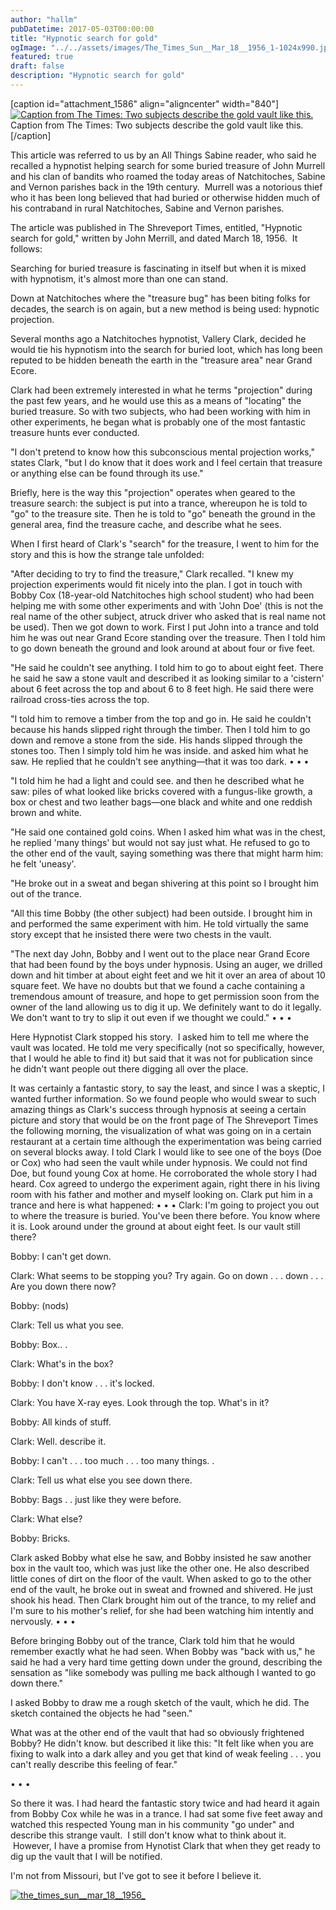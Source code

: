 ```yaml
---
author: "hallm"
pubDatetime: 2017-05-03T00:00:00
title: "Hypnotic search for gold"
ogImage: "../../assets/images/The_Times_Sun__Mar_18__1956_1-1024x990.jpg"
featured: true
draft: false
description: "Hypnotic search for gold"
---
```


\[caption id="attachment\_1586" align="aligncenter" width="840"\][![Caption from The Times:  Two subjects describe the gold vault like this. ](images/The_Times_Sun__Mar_18__1956_1-1024x990.jpg)](https://allthingssabine.com/wp-content/uploads/2017/05/The_Times_Sun__Mar_18__1956_1.jpg) Caption from The Times: Two subjects describe the gold vault like this.\[/caption\]

This article was referred to us by an All Things Sabine reader, who said he recalled a hypnotist helping search for some buried treasure of John Murrell and his clan of bandits who roamed the today areas of Natchitoches, Sabine and Vernon parishes back in the 19th century.  Murrell was a notorious thief who it has been long believed that had buried or otherwise hidden much of his contraband in rural Natchitoches, Sabine and Vernon parishes.

The article was published in The Shreveport Times, entitled, "Hypnotic search for gold," written by John Merrill, and dated March 18, 1956.  It follows:

Searching for buried treasure is fascinating in itself but when it is mixed with hypnotism, it's almost more than one can stand.

Down at Natchitoches where the "treasure bug" has been biting folks for decades, the search is on again, but a new method is being used: hypnotic projection.

Several months ago a Natchitoches hypnotist, Vallery Clark, decided he would tie his hypnotism into the search for buried loot, which has long been reputed to be hidden beneath the earth in the "treasure area" near Grand Ecore.

Clark had been extremely interested in what he terms "projection" during the past few years, and he would use this as a means of "locating" the buried treasure. So with two subjects, who had been working with him in other experiments, he began what is probably one of the most fantastic treasure hunts ever conducted.

"I don't pretend to know how this subconscious mental projection works," states Clark, "but I do know that it does work and I feel certain that treasure or anything else can be found through its use."

Briefly, here is the way this "projection" operates when geared to the treasure search: the subject is put into a trance, whereupon he is told to "go" to the treasure site. Then he is told to "go" beneath the ground in the general area, find the treasure cache, and describe what he sees.

When I first heard of Clark's "search" for the treasure, I went to him for the story and this is how the strange tale unfolded:

"After deciding to try to find the treasure," Clark recalled. "I knew my projection experiments would fit nicely into the plan. I got in touch with Bobby Cox (18-year-old Natchitoches high school student) who had been helping me with some other experiments and with 'John Doe' (this is not the real name of the other subject, atruck driver who asked that is real name not be used). Then we got down to work. First I put John into a trance and told him he was out near Grand Ecore standing over the treasure. Then I told him to go down beneath the ground and look around at about four or five feet.

"He said he couldn't see anything. I told him to go to about eight feet. There he said he saw a stone vault and described it as looking similar to a 'cistern' about 6 feet across the top and about 6 to 8 feet high. He said there were railroad cross-ties across the top.

"I told him to remove a timber from the top and go in. He said he couldn't because his hands slipped right through the timber. Then I told him to go down and remove a stone from the side. His hands slipped through the stones too. Then I simply told him he was inside. and asked him what he saw. He replied that he couldn't see anything—that it was too dark. • • •

"I told him he had a light and could see. and then he described what he saw: piles of what looked like bricks covered with a fungus-like growth, a box or chest and two leather bags—one black and white and one reddish brown and white.

"He said one contained gold coins. When I asked him what was in the chest, he replied 'many things' but would not say just what. He refused to go to the other end of the vault, saying something was there that might harm him: he felt 'uneasy'.

"He broke out in a sweat and began shivering at this point so I brought him out of the trance.

"All this time Bobby (the other subject) had been outside. I brought him in and performed the same experiment with him. He told virtually the same story except that he insisted there were two chests in the vault.

"The next day John, Bobby and I went out to the place near Grand Ecore that had been found by the boys under hypnosis. Using an auger, we drilled down and hit timber at about eight feet and we hit it over an area of about 10 square feet. We have no doubts but that we found a cache containing a tremendous amount of treasure, and hope to get permission soon from the owner of the land allowing us to dig it up. We definitely want to do it legally. We don't want to try to slip it out even if we thought we could." • • •

Here Hypnotist Clark stopped his story.  I asked him to tell me where the vault was located. He told me very specifically (not so specifically, however, that I would he able to find it) but said that it was not for publication since he didn't want people out there digging all over the place.

It was certainly a fantastic story, to say the least, and since I was a skeptic, I wanted further information. So we found people who would swear to such amazing things as Clark's success through hypnosis at seeing a certain picture and story that would be on the front page of The Shreveport Times the following morning, the visualization of what was going on in a certain restaurant at a certain time although the experimentation was being carried on several blocks away. I told Clark I would like to see one of the boys (Doe or Cox) who had seen the vault while under hypnosis. We could not find Doe, but found young Cox at home. He corroborated the whole story I had heard. Cox agreed to undergo the experiment again, right there in his living room with his father and mother and myself looking on. Clark put him in a trance and here is what happened: • • • Clark: I'm going to project you out to where the treasure is buried. You've been there before. You know where it is. Look around under the ground at about eight feet. Is our vault still there?

Bobby: I can't get down.

Clark: What seems to be stopping you? Try again. Go on down . . . down . . . Are you down there now?

Bobby: (nods)

Clark: Tell us what you see.

Bobby: Box.. .

Clark: What's in the box?

Bobby: I don't know . . . it's locked.

Clark: You have X-ray eyes. Look through the top. What's in it?

Bobby: All kinds of stuff.

Clark: Well. describe it.

Bobby: I can't . . . too much . . . too many things. .

Clark: Tell us what else you see down there.

Bobby: Bags . . just like they were before.

Clark: What else?

Bobby: Bricks.

Clark asked Bobby what else he saw, and Bobby insisted he saw another box in the vault too, which was just like the other one. He also described little cones of dirt on the floor of the vault. When asked to go to the other end of the vault, he broke out in sweat and frowned and shivered. He just shook his head. Then Clark brought him out of the trance, to my relief and I'm sure to his mother's relief, for she had been watching him intently and nervously. • • •

Before bringing Bobby out of the trance, Clark told him that he would remember exactly what he had seen. When Bobby was "back with us," he said he had a very hard time getting down under the ground, describing the sensation as "like somebody was pulling me back although I wanted to go down there."

I asked Bobby to draw me a rough sketch of the vault, which he did. The sketch contained the objects he had "seen."

What was at the other end of the vault that had so obviously frightened Bobby? He didn't know. but described it like this: "It felt like when you are fixing to walk into a dark alley and you get that kind of weak feeling . . . you can't really describe this feeling of fear."

• • •

So there it was. I had heard the fantastic story twice and had heard it again from Bobby Cox while he was in a trance. I had sat some five feet away and watched this respected Young man in his community "go under" and describe this strange vault.  I still don't know what to think about it.  However, I have a promise from Hynotist Clark that when they get ready to dig up the vault that I will be notified.

I'm not from Missouri, but I've got to see it before I believe it.

[![the_times_sun__mar_18__1956_](images/The_Times_Sun__Mar_18__1956_-1024x837.jpg)](https://allthingssabine.com/wp-content/uploads/2017/05/The_Times_Sun__Mar_18__1956_.jpg)